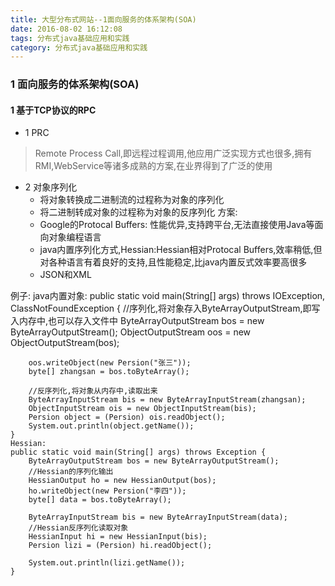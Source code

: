 ```yaml
---
title: 大型分布式网站--1面向服务的体系架构(SOA)
date: 2016-08-02 16:12:08 
tags: 分布式java基础应用和实践
category: 分布式java基础应用和实践
---
```

### 1 面向服务的体系架构(SOA)

#### 1 基于TCP协议的RPC

+ 1 PRC
> Remote Process Call,即远程过程调用,他应用广泛实现方式也很多,拥有RMI,WebService等诸多成熟的方案,在业界得到了广泛的使用

+ 2 对象序列化
	- 将对象转换成二进制流的过程称为对象的序列化
	- 将二进制转成对象的过程称为对象的反序列化
方案:
	- Google的Protocal Buffers: 性能优异,支持跨平台,无法直接使用Java等面向对象编程语言
	- java内置序列化方式,Hessian:Hessian相对Protocal Buffers,效率稍低,但对各种语言有着良好的支持,且性能稳定,比java内置反式效率要高很多
	- JSON和XML

例子:
	java内置对象:
	public static void main(String[] args) throws IOException, ClassNotFoundException {
		//序列化,将对象存入ByteArrayOutputStream,即写入内存中,也可以存入文件中
		ByteArrayOutputStream bos = new ByteArrayOutputStream();
		ObjectOutputStream oos = new ObjectOutputStream(bos);
		
		oos.writeObject(new Persion("张三"));
		byte[] zhangsan = bos.toByteArray();
		
		//反序列化,将对象从内存中,读取出来
		ByteArrayInputStream bis = new ByteArrayInputStream(zhangsan);
		ObjectInputStream ois = new ObjectInputStream(bis);
		Persion object = (Persion) ois.readObject();
		System.out.println(object.getName());
	}
	Hessian:
	public static void main(String[] args) throws Exception {
		ByteArrayOutputStream bos = new ByteArrayOutputStream();
		//Hessian的序列化输出
		HessianOutput ho = new HessianOutput(bos);
		ho.writeObject(new Persion("李四"));
		byte[] data = bos.toByteArray();
		
		ByteArrayInputStream bis = new ByteArrayInputStream(data);
		//Hessian反序列化读取对象
		HessianInput hi = new HessianInput(bis);
		Persion lizi = (Persion) hi.readObject();
		
		System.out.println(lizi.getName());
	}











